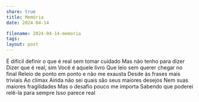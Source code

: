 ```yaml
---
share: true
title: Memória
date: 2024-04-14

filename: 2024-04-14-memoria
tags: 
layout: post
---
```


É difícil definir o que é real
sem tomar cuidado
Mas não tenho para dizer
Dizer que é real, sim
Você é aquele livro
Que leio sem querer chegar no final
Releio de ponto em ponto e não me exausta
Desde às frases mais triviais
Ao clímax
Ainda não sei quais são seus maiores desejos
Nem suas maiores fragilidades
Mas o desafio pouco me importa
Sabendo que poderei relê-la para sempre
Isso parece real